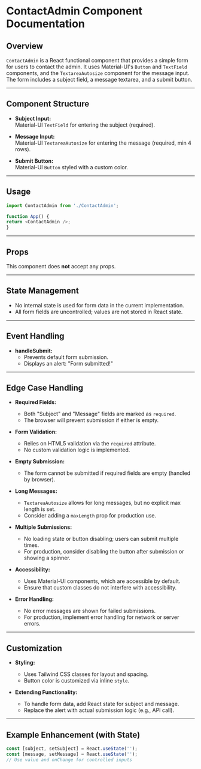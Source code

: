 # ContactAdmin Component Documentation

## Overview

`ContactAdmin` is a React functional component that provides a simple form for users to contact the admin. It uses Material-UI's `Button` and `TextField` components, and the `TextareaAutosize` component for the message input. The form includes a subject field, a message textarea, and a submit button.

---

## Component Structure

- **Subject Input:**  
  Material-UI `TextField` for entering the subject (required).

- **Message Input:**  
  Material-UI `TextareaAutosize` for entering the message (required, min 4 rows).

- **Submit Button:**  
  Material-UI `Button` styled with a custom color.

---

## Usage
```javascript
import ContactAdmin from './ContactAdmin';

function App() {
return <ContactAdmin />;
}
```

---

## Props

This component does **not** accept any props.

---

## State Management

- No internal state is used for form data in the current implementation.
- All form fields are uncontrolled; values are not stored in React state.

---

## Event Handling

- **handleSubmit:**  
  - Prevents default form submission.
  - Displays an alert: "Form submitted!"

---

## Edge Case Handling

- **Required Fields:**  
  - Both "Subject" and "Message" fields are marked as `required`.  
  - The browser will prevent submission if either is empty.

- **Form Validation:**  
  - Relies on HTML5 validation via the `required` attribute.
  - No custom validation logic is implemented.

- **Empty Submission:**  
  - The form cannot be submitted if required fields are empty (handled by browser).

- **Long Messages:**  
  - `TextareaAutosize` allows for long messages, but no explicit max length is set.
  - Consider adding a `maxLength` prop for production use.

- **Multiple Submissions:**  
  - No loading state or button disabling; users can submit multiple times.
  - For production, consider disabling the button after submission or showing a spinner.

- **Accessibility:**  
  - Uses Material-UI components, which are accessible by default.
  - Ensure that custom classes do not interfere with accessibility.

- **Error Handling:**  
  - No error messages are shown for failed submissions.
  - For production, implement error handling for network or server errors.

---

## Customization

- **Styling:**  
  - Uses Tailwind CSS classes for layout and spacing.
  - Button color is customized via inline `style`.

- **Extending Functionality:**  
  - To handle form data, add React state for subject and message.
  - Replace the alert with actual submission logic (e.g., API call).

---

## Example Enhancement (with State)
    
```javascript
const [subject, setSubject] = React.useState('');
const [message, setMessage] = React.useState('');
// Use value and onChange for controlled inputs
```


